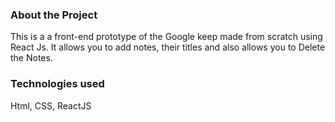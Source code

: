 ### About the Project
This is a a front-end prototype of the Google keep made from scratch using React Js. It allows you to add notes, their titles and also allows you to Delete the Notes.

### Technologies used
Html, CSS, ReactJS
